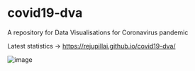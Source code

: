 # covid19-dva

A repository for Data Visualisations for Coronavirus pandemic

Latest statistics -> https://rejupillai.github.io/covid19-dva/

![image](worldmap.gif)

